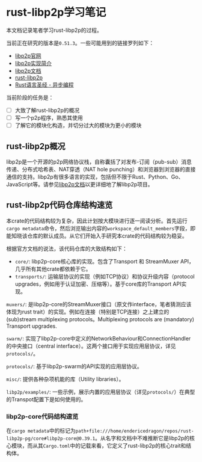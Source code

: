 # rust-libp2p学习笔记

本文档记录笔者学习rust-libp2p的过程。

当前正在研究的版本是`0.51.3`。一些可能用到的链接罗列如下：

- [libp2p官网](https://libp2p.io/)
- [libp2p实现简介](https://libp2p.io/implementations/)
- [libp2p文档](https://docs.libp2p.io/concepts/introduction/overview/)
- [rust-libp2p](https://docs.rs/libp2p/0.51.3/libp2p/index.html)
- [Rust语言圣经 - 异步编程](https://course.rs/advance/async/intro.html)

当前阶段的任务是：

- [ ] 大致了解rust-libp2p的概况
- [ ] 写一个p2p程序，熟悉其使用
- [ ] 了解它的模块化构造，并切分过大的模块为更小的模块

## rust-libp2p概况

libp2p是一个开源的p2p网络协议栈，自称囊括了对发布-订阅（pub-sub）消息传递、分布式哈希表、NAT穿透（NAT hole punching）和浏览器到浏览器的直接通信的支持。libp2p有很多语言的实现，包括但不限于Rust、Python、Go、JavaScript等。请参见[libp2p文档](https://docs.libp2p.io/concepts/introduction/overview/)以更详细地了解libp2p项目。

## rust-libp2p代码仓库结构速览

本crate的代码结构较为复杂，因此计划按大模块进行逐一阅读分析。首先运行`cargo metadata`命令，然后浏览输出内容的`workspace_default_members`字段，即能知晓该仓库的默认成员。从它们开始入手研究本crate的代码结构较为稳妥。

根据官方文档的说法，该代码仓库的大致结构如下：

- `core/`: libp2p-core核心库的实现。包含了Transport 和 StreamMuxer API，几乎所有其他crate都依赖于它。
- `transports/`: 运输层协议的实现（例如TCP协议）和协议升级内容（protocol upgrades，例如用于认证加密、压缩等）。基于core库的Transport API实现。

`muxers/`: 是libp2p-core的StreamMuxer接口（原文作interface，笔者猜测应该体现为rust trait）的实现。例如在连接（特别是TCP连接）之上建立的 (sub)stream multiplexing protocols。Multiplexing protocols are (mandatory) Transport upgrades.

`swarm/`: 实现了libp2p-core中定义的NetworkBehaviour和ConnectionHandler的中央接口（central interface）。这两个接口用于实现应用层协议，详见`protocols/`。

`protocols/`: 基于libp2p-swarm的API实现的应用层协议。

`misc/`: 提供各种杂项机能的库（Utility libraries）。

`libp2p/examples/`: 一些示例，展示内置的应用层协议（详见`protocols/`）在典型的Transpot配置下是如何使用的。

### libp2p-core代码结构速览

在`cargo metadata`中的标记为`path+file:///home/endericedragon/repos/rust-libp2p-pg/core#libp2p-core@0.39.1`。从名字和文档中不难推断它是libp2p的核心模块，而从其`Cargo.toml`中的记载来看，它定义了rust-libp2p的核心trait和结构体。